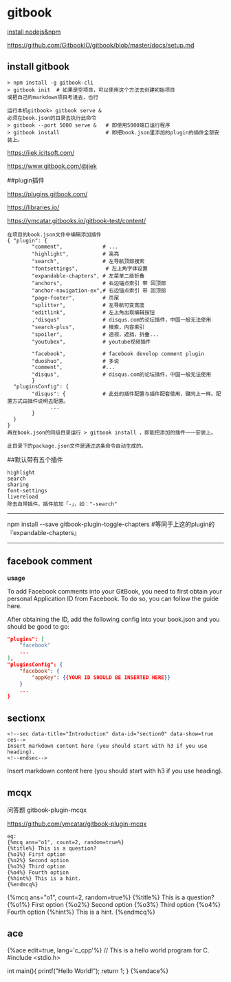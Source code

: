 # gitbook

[install nodejs&npm](/node/installnodejs.md)

https://github.com/GitbookIO/gitbook/blob/master/docs/setup.md

## install gitbook
```shell
> npm install -g gitbook-cli
> gitbook init  # 如果是空项目，可以使用这个方法去创建初始项目
或把自己的markdown项目考进去，也行

运行本机gitbook> gitbook serve & 
必须在book.json的目录去执行此命令
> gitbook --port 5000 serve &   # 即使用5000端口运行程序
> gitbook install               # 即把book.json里添加的plugin的插件全部安装上。
```

https://jiek.icitsoft.com/

https://www.gitbook.com/@jiek


##plugin插件

https://plugins.gitbook.com/

https://libraries.io/

https://ymcatar.gitbooks.io/gitbook-test/content/

```
在项目的book.json文件中编辑添加插件
{ "plugin": { 
        "comment",             # ...
        "highlight",           # 高亮
        "search",              # 左导航顶部搜索
        "fontsettings",         # 左上角字体设置
        "expandable-chapters", # 左菜单二级折叠
        "anchors",             # 右边锚点索引 带 回顶部
        "anchor-navigation-ex",# 右边锚点索引 带 回顶部
        "page-footer",         # 页尾
        "splitter",            # 左导航可变宽度
        "editlink",            # 左上角出现编辑按钮
        ,"disqus"              # disqus.com的论坛插件，中国一般无法使用
        "search-plus",         # 搜索，内容索引
        "spoiler",             # 透视，遮挡，折叠...
        "youtubex",            # youtube视频插件
        
        "facebook",            # facebook develop comment plugin
        "duoshuo",             # 多说
        "comment",             #...
        "disqus",              # disqus.com的论坛插件，中国一般无法使用
        }
  "pluginsConfig": {
        "disqus": {            # 此处的插件配置与插件配套使用，键同上一样。配置方式由插件说明去配置。
              ...
        }
  }
}
再在book.json的同级目录运行 > gitbook install ，即能把添加的插件一一安装上。

此目录下的package.json文件是通过这条命令自动生成的。
```

##默认带有五个插件

```
highlight
search
sharing
font-settings
livereload
除去自带插件，插件前加「-」，如："-search"
```

------

npm install --save gitbook-plugin-toggle-chapters #等同于上这的plugin的『expandable-chapters』

------
## facebook comment

**usage**

To add Facebook comments into your GitBook, you need to first obtain your personal Application ID from Facebook. To do so, you can follow the guide here.

After obtaining the ID, add the following config into your book.json and you should be good to go:
```json
"plugins": [
    "facebook"
    ...
],
"pluginsConfig": {
    "facebook": {
        "appKey": {{YOUR ID SHOULD BE INSERTED HERE}}
    }
    ...
}
```

[语法中文]: http://xianbai.me/learn-md/article/extension/strikethrougn.html "语法中文"

## sectionx

```
<!--sec data-title="Introduction" data-id="section0" data-show=true ces-->
Insert markdown content here (you should start with h3 if you use heading).
<!--endsec-->
```
<!--sec data-title="Introduction" data-id="section0" data-show=true ces-->
Insert markdown content here (you should start with h3 if you use heading).
<!--endsec-->


## mcqx

问答题 gitbook-plugin-mcqx

https://github.com/ymcatar/gitbook-plugin-mcqx

```
eg:
{%mcq ans="o1", count=2, random=true%}
{%title%} This is a question?
{%o1%} First option
{%o2%} Second option
{%o3%} Third option
{%o4%} Fourth option
{%hint%} This is a hint.
{%endmcq%}
```
{%mcq ans="o1", count=2, random=true%}
{%title%} This is a question?
{%o1%} First option
{%o2%} Second option
{%o3%} Third option
{%o4%} Fourth option
{%hint%} This is a hint.
{%endmcq%}

## ace

{%ace edit=true, lang='c_cpp'%}
// This is a hello world program for C.
#include <stdio.h>

int main(){
  printf("Hello World!");
  return 1;
}
{%endace%}
